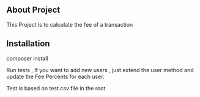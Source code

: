 

## About Project

This Project is to calculate the fee of a transaction 





## Installation
composer install

Run tests ,
If you want to add new users , just extend the user method and update the Fee Percents for each user.

Test is based on test.csv file in the root 